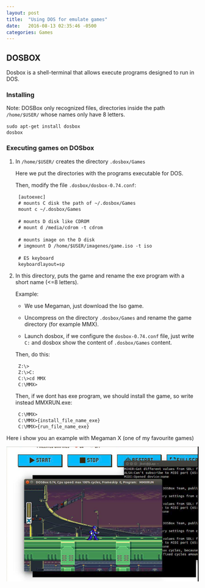 ```yaml
---
layout: post
title:  "Using DOS for emulate games"
date:   2016-08-13 02:35:46 -0500
categories: Games
---
```

## DOSBOX

Dosbox is a shell-terminal that allows execute programs designed to run in DOS.

### Installing

Note: DOSBox only recognized files, directories inside the path `/home/$USER/` whose names only have 8 letters.

    sudo apt-get install dosbox
    dosbox

### Executing games on DOSbox

1. In `/home/$USER/` creates the directory `.dosbox/Games`

   Here we put the directories with the programs executable for DOS.

   Then, modify the file `.dosbox/dosbox-0.74.conf`:

        [autoexec]
        # mounts C disk the path of ~/.dosbox/Games
        mount c ~/.dosbox/Games

        # mounts D disk like CDROM
        # mount d /media/cdrom -t cdrom

        # mounts image on the D disk
        # imgmount D /home/$USER/imagenes/game.iso -t iso

        # ES keyboard
        keyboardlayout=sp

2. In this directory, puts the game and rename the exe program with a short name (<=8 letters).

    Example:

    * We use Megaman, just download the Iso game.

    * Uncompress on the directory `.dosbox/Games` and rename the game directory (for example MMX).

    * Launch dosbox, if we configure the `dosbox-0.74.conf` file, just write `C:` and dosbox show the content of `.dosbox/Games` content.

    Then, do this:

        Z:\>
        Z:\>C:
        C:\>cd MMX
        C:\MMX>

    Then, if we dont has exe program, we should install the game, so write instead MMXRUN.exe:

        C:\MMX>
        C:\MMX>{install_file_name_exe}
        C:\MMX>{run_file_name_exe}

Here i show you an example with Megaman X (one of my favourite games)

![DOS Example](/assets/games/dos_example.png)
